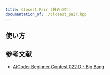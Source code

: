 ```yaml
---
title: Closest Pair (最近点対)
documentation_of: ./closest_pair.hpp
---
```


## 使い方

## 参考文献

- [AtCoder Beginner Contest 022 D - Big Bang](https://atcoder.jp/contests/abc022/tasks/abc022_d)
